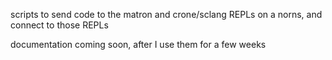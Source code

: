 scripts to send code to the matron and crone/sclang REPLs on a norns, and connect to those REPLs

documentation coming soon, after I use them for a few weeks

